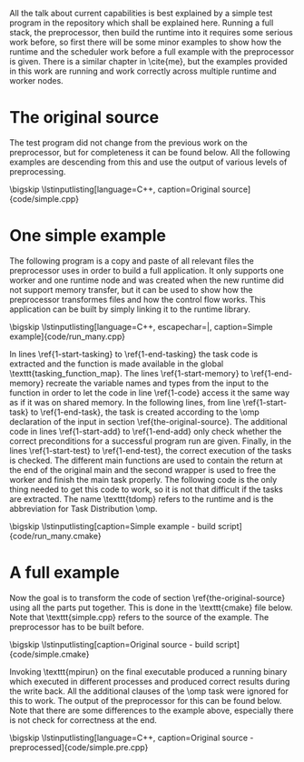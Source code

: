 All the talk about current capabilities is best explained by a simple test program in the repository which shall be
explained here.
Running a full stack, the preprocessor, then build the runtime into it requires some serious work before, so first there
will be some minor examples to show how the runtime and the scheduler work before a full example with the preprocessor
is given.
There is a similar chapter in \cite{me}, but the examples provided in this work are running and work correctly across
multiple runtime and worker nodes.

# The original source
The test program did not change from the previous work on the preprocessor, but for completeness it can be found below.
All the following examples are descending from this and use the output of various levels of preprocessing.

\bigskip
\lstinputlisting[language=C++, caption=Original source]{code/simple.cpp}

# One simple example
The following program is a copy and paste of all relevant files the preprocessor uses in order to build a full
application.
It only supports one worker and one runtime node and was created when the new runtime did not support memory transfer,
but it can be used to show how the preprocessor transformes files and how the control flow works.
This application can be built by simply linking it to the runtime library.

\bigskip
\lstinputlisting[language=C++, escapechar=|, caption=Simple example]{code/run_many.cpp}

In lines \ref{1-start-tasking} to \ref{1-end-tasking} the task code is extracted and the function is made available
in the global \texttt{tasking\_function\_map}.
The lines \ref{1-start-memory} to \ref{1-end-memory} recreate the variable names and types from the input to the
function in order to let the code in line \ref{1-code} access it the same way as if it was on shared memory.
In the following lines, from line \ref{1-start-task} to \ref{1-end-task}, the task is created according to the
\omp declaration of the input in section \ref{the-original-source}.
The additional code in lines \ref{1-start-add} to \ref{1-end-add} only check whether the correct preconditions for a
successful program run are given.
Finally, in the lines \ref{1-start-test} to \ref{1-end-test}, the correct execution of the tasks is checked.
The different main functions are used to contain the return at the end of the original main and the second wrapper is
used to free the worker and finish the main task properly.
The following code is the only thing needed to get this code to work, so it is not that difficult if the tasks are
extracted.
The name \texttt{tdomp} refers to the runtime and is the abbreviation for Task Distribution \omp.

\bigskip
\lstinputlisting[caption=Simple example - build script]{code/run_many.cmake}

# A full example
Now the goal is to transform the code of section \ref{the-original-source} using all the parts put together.
This is done in the \texttt{cmake} file below.
Note that \texttt{simple.cpp} refers to the source of the example.
The preprocessor has to be built before.

\bigskip
\lstinputlisting[caption=Original source - build script]{code/simple.cmake}

Invoking \texttt{mpirun} on the final executable produced a running binary which executed in different processes and
produced correct results during the write back.
All the additional clauses of the \omp task were ignored for this to work.
The output of the preprocessor for this can be found below.
Note that there are some differences to the example above, especially there is not check for correctness at the end.

\bigskip
\lstinputlisting[language=C++, caption=Original source - preprocessed]{code/simple.pre.cpp}

